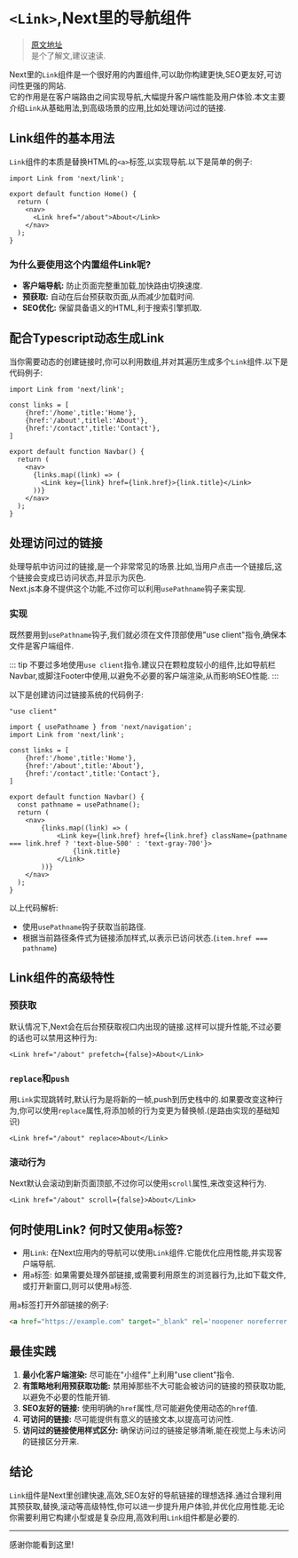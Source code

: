 # `<Link>`,Next里的导航组件

> [原文地址](https://dev.to/joodi/a-comprehensive-guide-to-the-nextjs-link-component-29jf?bb=205822)  
> 是个了解文,建议速读.

Next里的`Link`组件是一个很好用的内置组件,可以助你构建更快,SEO更友好,可访问性更强的网站.  
它的作用是在客户端路由之间实现导航,大幅提升客户端性能及用户体验.本文主要介绍`Link`从基础用法,到高级场景的应用,比如处理访问过的链接.  

## Link组件的基本用法
`Link`组件的本质是替换HTML的`<a>`标签,以实现导航.以下是简单的例子:
```tsx
import Link from 'next/link';

export default function Home() {
  return (
    <nav>
      <Link href="/about">About</Link>
    </nav>
  );
}
```
### 为什么要使用这个内置组件Link呢?
* **客户端导航:** 防止页面完整重加载,加快路由切换速度.
* **预获取:** 自动在后台预获取页面,从而减少加载时间.
* **SEO优化:**  保留具备语义的HTML,利于搜索引擎抓取.

## 配合Typescript动态生成Link
当你需要动态的创建链接时,你可以利用数组,并对其遍历生成多个`Link`组件.以下是代码例子:
```tsx
import Link from 'next/link';

const links = [
    {href:'/home',title:'Home'},
    {href:'/about',titlel:'About'},
    {href:'/contact',title:'Contact'},
]

export default function Navbar() {
  return (
    <nav>
      {links.map((link) => (
        <Link key={link} href={link.href}>{link.title}</Link>
      ))}
    </nav>
  );
}
```
## 处理访问过的链接
处理导航中访问过的链接,是一个非常常见的场景.比如,当用户点击一个链接后,这个链接会变成已访问状态,并显示为灰色.  
Next.js本身不提供这个功能,不过你可以利用`usePathname`钩子来实现.

### 实现
既然要用到`usePathname`钩子,我们就必须在文件顶部使用"use client"指令,确保本文件是客户端组件.

::: tip
不要过多地使用`use client`指令.建议只在颗粒度较小的组件,比如导航栏Navbar,或脚注Footer中使用,以避免不必要的客户端渲染,从而影响SEO性能.
:::

以下是创建访问过链接系统的代码例子:
```tsx
"use client"

import { usePathname } from 'next/navigation';
import Link from 'next/link';

const links = [
    {href:'/home',title:'Home'},
    {href:'/about',title:'About'},
    {href:'/contact',title:'Contact'},
]

export default function Navbar() {
  const pathname = usePathname();
  return (
    <nav>
        {links.map((link) => (
            <Link key={link.href} href={link.href} className={pathname === link.href ? 'text-blue-500' : 'text-gray-700'}>
                {link.title}
            </Link>
        ))}
    </nav>
  );
}
```
以上代码解析:
* 使用`usePathname`钩子获取当前路径.
* 根据当前路径条件式为链接添加样式,以表示已访问状态.(`item.href === pathname`)

## Link组件的高级特性
### 预获取
默认情况下,Next会在后台预获取视口内出现的链接.这样可以提升性能,不过必要的话也可以禁用这种行为:
```tsx
<Link href="/about" prefetch={false}>About</Link>
```

### `replace`和`push`
用`Link`实现跳转时,默认行为是将新的一帧,push到历史栈中的.如果要改变这种行为,你可以使用`replace`属性,将添加帧的行为变更为替换帧.(是路由实现的基础知识)
```tsx
<Link href="/about" replace>About</Link>
```

### 滚动行为
Next默认会滚动到新页面顶部,不过你可以使用`scroll`属性,来改变这种行为.
```tsx
<Link href="/about" scroll={false}>About</Link>
```


## 何时使用Link? 何时又使用`a`标签?
* 用`Link`: 在Next应用内的导航可以使用`Link`组件.它能优化应用性能,并实现客户端导航.
* 用`a`标签: 如果需要处理外部链接,或需要利用原生的浏览器行为,比如下载文件,或打开新窗口,则可以使用`a`标签.

用`a`标签打开外部链接的例子:
```html
<a href="https://example.com" target="_blank" rel='noopener noreferrer'>External Site</a>
```

## 最佳实践
1. **最小化客户端渲染:** 尽可能在"小组件"上利用"use client"指令.
2. **有策略地利用预获取功能:** 禁用掉那些不大可能会被访问的链接的预获取功能, 以避免不必要的性能开销.
3. **SEO友好的链接:** 使用明确的`href`属性,尽可能避免使用动态的`href`值.
4. **可访问的链接:** 尽可能提供有意义的链接文本,以提高可访问性.
5. **访问过的链接使用样式区分:** 确保访问过的链接足够清晰,能在视觉上与未访问的链接区分开来.

## 结论
`Link`组件是Next里创建快速,高效,SEO友好的导航链接的理想选择.通过合理利用其预获取,替换,滚动等高级特性,你可以进一步提升用户体验,并优化应用性能.无论你需要利用它构建小型或是复杂应用,高效利用`Link`组件都是必要的.  

---
感谢你能看到这里!


